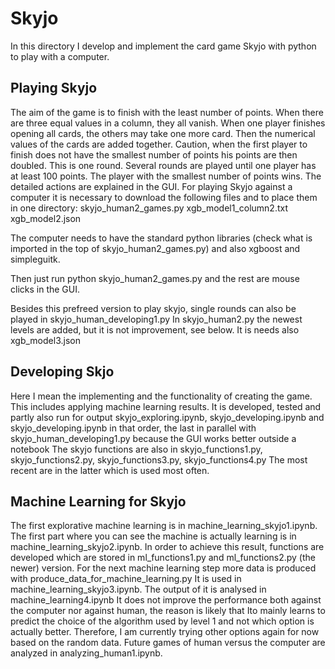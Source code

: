 # Skyjo

In this directory I develop and implement the card game Skyjo with python to play with a computer. 

## Playing Skyjo

The aim of the game is to finish with the least number of points. When there are three equal values in a column, they all vanish. When one player finishes opening all cards, the others may take one more card. Then the numerical values of the cards are added together. Caution, when the first player to finish does not have the smallest number of points his points are then doubled. This is one round. Several rounds are played until one player has at least 100 points. The player with the smallest number of points wins. The detailed actions are explained in the GUI. For playing Skyjo against a computer it is necessary to download the following files and to place them in one directory: skyjo_human2_games.py xgb_model1_column2.txt xgb_model2.json

The computer needs to have the standard python libraries (check what is imported in the top of skyjo_human2_games.py) and also xgboost and simpleguitk.

Then just run python skyjo_human2_games.py and the rest are mouse clicks in the GUI.

Besides this prefreed version to play skyjo, single rounds can also be played in skyjo_human_developing1.py
In skyjo_human2.py the newest levels are added, but it is not improvement, see below. It is needs also xgb_model3.json

## Developing Skjo


Here I mean the implementing and the functionality of creating the game. This includes applying machine learning results. It is developed, tested and partly also run for output skyjo_exploring.ipynb, skyjo_developing.ipynb and skyjo_developing.ipynb in that order, the last in parallel with skyjo_human_developing1.py because the GUI works better outside a notebook The skyjo functions are also in skyjo_functions1.py, skyjo_functions2.py, skyjo_functions3.py, skyjo_functions4.py The most recent are in the latter which is used most often.


## Machine Learning for Skyjo


The first explorative machine learning is in machine_learning_skyjo1.ipynb. The first part where you can see the machine is actually learning is in machine_learning_skyjo2.ipynb. In order to achieve this result, functions are developed which are stored in ml_functions1.py and ml_functions2.py (the newer) version. For the next machine learning step more data is produced with produce_data_for_machine_learning.py It is used in machine_learning_skyjo3.ipynb. The output of it is analysed in machine_learning4.ipynb It does not improve the performance both against the computer nor against human, the reason is likely that Ito mainly learns to predict the choice of the algorithm used by level 1 and not which option is actually better. Therefore, I am currently trying other options again for now based on the random data. 
Future games of human versus the computer are analyzed in analyzing_human1.ipynb. 



